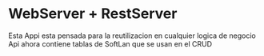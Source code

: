 # WebServer + RestServer

Esta Appi esta pensada para la reutilizacion en cualquier logica de negocio 
Api ahora contiene tablas de SoftLan que se usan en el CRUD 
